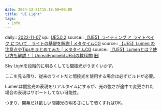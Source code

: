```yaml
---
date: 2024-12-21T15:18:50+09:00
title: "UE Light"
tags:
 - Info
---
```


daily:: [2022-11-07](Daily_Note/2022-11-07.md)
up:: [UE5.0.2](../Bar/App/UE5.0.2.md)
source:: [【UE5】ライティング と ライトベイク について　ライトの基礎を解説 | メタタイムCG](https://metatimecg.com/ue5-lighting-build-basic/)
source:: [【UE5】Lumen の注意点やTipsをまとめてみた | メタタイムCG](https://metatimecg.com/ue5-lumen-tips/)
source:: [【UE5】Lumenとは？使い方も解説！｜UnrealEngine5(UE5)の教科書[旧]](https://zenn.dev/daichi_gamedev/books/unreal-engine-5/viewer/how-to-use-lumen)

Sky Lightを段階的に明るくしても間接光がうまくいかず。

ここを見る限り、従来のライトだと間接光を使用する場合は必ずビルドが必要。

Lumenは間接光の表現をリアルタイムにするが、光の強さが途中で変更された場合の表現はサポートしてない可能性。

つまり、開幕だけ欲しい間接光の明るさにして暗くすればOK。